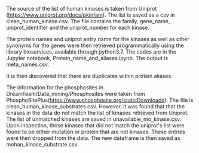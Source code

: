 The source of the list of human kinases is taken from Uniprot 
(https://www.uniprot.org/docs/pkinfam). The list is saved as a csv in 
clean_human_kinase.csv. The file contains the family, gene_name, 
uniprot_identifier and the uniprot_number for each kinase.

The protein names and uniprot entry name for the kinases as well as other synonyms for the genes were 
then retrieved programmatically using the library bioservices, available 
through python3.7. The codes are in the Jupyter notebook, Protein_name_and_aliases.ipynb. The output is meta_names.csv.

It is then discovered that there are duplicates within protein aliases. 

The information for the phosphosites in DreamTeam/Data_mining/Phosphosites were taken from PhosphoSitePlus(https://www.phosphosite.org/staticDownloads). The file is clean_human_kinase_substrates.csv. However, it was found that that the kinases in the data do not match the list of kinases retrieved from Uniprot. The list of unmatched kinases are saved in unavailable_mo_kinase.csv. Upon inspection, those kinases that did not match the uniprot's list were found to be either mutation or protein that are not kinases. These entries were then dropped from the data. The new dataframe is then saved as mohan_kinase_substrate.csv.
